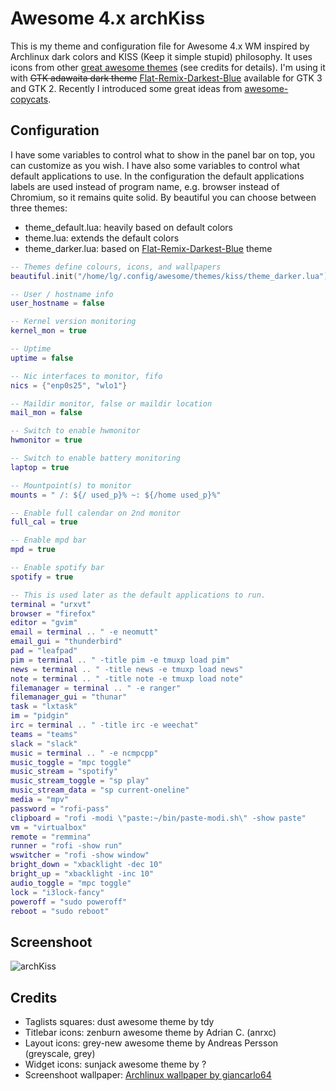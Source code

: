 # Awesome 4.x archKiss

This is my theme and configuration file for Awesome 4.x WM inspired by Archlinux dark colors and KISS (Keep it simple stupid) philosophy. 
It uses icons from other [great awesome themes](https://github.com/mikar/awesome-themes) (see credits for details).
I'm using it with ~~GTK adawaita dark theme~~ [Flat-Remix-Darkest-Blue](https://drasite.com/flat-remix-gtk) available for GTK 3 and GTK 2.
Recently I introduced some great ideas from [awesome-copycats](https://github.com/copycat-killer/awesome-copycats).

## Configuration

I have some variables to control what to show in the panel bar on top, you can customize as you wish.
I have also some variables to control what default applications to use. In the configuration the default applications labels are used instead of program name,
e.g. browser instead of Chromium, so it remains quite solid.
By beautiful you can choose between three themes:
* theme_default.lua: heavily based on default colors
* theme.lua: extends the default colors
* theme_darker.lua: based on [Flat-Remix-Darkest-Blue](https://drasite.com/flat-remix-gtk) theme 

```lua
-- Themes define colours, icons, and wallpapers
beautiful.init("/home/lg/.config/awesome/themes/kiss/theme_darker.lua")

-- User / hostname info
user_hostname = false

-- Kernel version monitoring
kernel_mon = true

-- Uptime
uptime = false

-- Nic interfaces to monitor, fifo
nics = {"enp0s25", "wlo1"}

-- Maildir monitor, false or maildir location
mail_mon = false

-- Switch to enable hwmonitor
hwmonitor = true

-- Switch to enable battery monitoring
laptop = true

-- Mountpoint(s) to monitor
mounts = " /: ${/ used_p}% ~: ${/home used_p}%"

-- Enable full calendar on 2nd monitor
full_cal = true

-- Enable mpd bar
mpd = true

-- Enable spotify bar
spotify = true

-- This is used later as the default applications to run.
terminal = "urxvt"
browser = "firefox"
editor = "gvim"
email = terminal .. " -e neomutt"
email_gui = "thunderbird"
pad = "leafpad"
pim = terminal .. " -title pim -e tmuxp load pim"
news = terminal .. " -title news -e tmuxp load news"
note = terminal .. " -title note -e tmuxp load note"
filemanager = terminal .. " -e ranger"
filemanager_gui = "thunar"
task = "lxtask"
im = "pidgin"
irc = terminal .. " -title irc -e weechat"
teams = "teams"
slack = "slack"
music = terminal .. " -e ncmpcpp"
music_toggle = "mpc toggle"
music_stream = "spotify"
music_stream_toggle = "sp play"
music_stream_data = "sp current-oneline"
media = "mpv"
password = "rofi-pass"
clipboard = "rofi -modi \"paste:~/bin/paste-modi.sh\" -show paste"
vm = "virtualbox"
remote = "remmina"
runner = "rofi -show run"
wswitcher = "rofi -show window"
bright_down = "xbacklight -dec 10"
bright_up = "xbacklight -inc 10"
audio_toggle = "mpc toggle"
lock = "i3lock-fancy"
poweroff = "sudo poweroff"
reboot = "sudo reboot"
```

## Screenshoot

![archKiss](archKiss.png)

## Credits
* Taglists squares: dust awesome theme by tdy
* Titlebar icons: zenburn awesome theme by Adrian C. (anrxc)
* Layout icons: grey-new awesome theme by Andreas Persson (greyscale, grey)
* Widget icons: sunjack awesome theme by ?
* Screenshoot wallpaper: [Archlinux wallpaper by giancarlo64](https://www.deviantart.com/giancarlo64/art/ArchLinux-Wallpaper-360078960)
